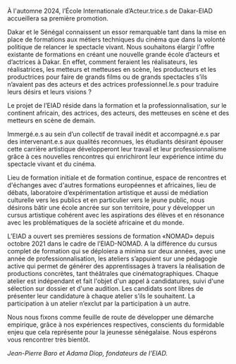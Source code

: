 À l'automne 2024, l’École Internationale d’Acteur.trice.s de Dakar-EIAD accueillera sa première promotion.

Dakar et le Sénégal connaissent un essor remarquable tant dans la mise en place de formations aux métiers techniques du cinéma que dans la volonté politique de relancer le spectacle vivant. Nous souhaitons élargir l'offre existante de formations en créant une nouvelle grande école d’acteurs et d’actrices à Dakar. En effet, comment feraient les réalisateurs, les réalisatrices, les metteurs et metteuses en scène, les producteurs et les productrices pour faire de grands films ou de grands spectacles s’ils n’avaient pas des acteurs et des actrices professionnel.le.s pour traduire leurs désirs et leurs visions ?

Le projet de l’EIAD réside dans la formation et la professionnalisation, sur le continent africain, des actrices, des acteurs, des metteuses en scène et des metteurs en scène de demain.

Immergé.e.s au sein d’un collectif de travail inédit et accompagné.e.s par des intervenant.e.s aux qualités reconnues, les étudiants désirant épouser cette carrière artistique développeront leur travail et leur professionnalisme grâce à ces nouvelles rencontres qui enrichiront leur expérience intime du spectacle vivant et du cinéma.

Lieu de formation initiale et de formation continue, espace de rencontres et d'échanges avec d'autres formations européennes et africaines, lieu de débats, laboratoire d’expérimentation artistique et aussi de médiation culturelle vers les publics et en particulier vers le jeune public, nous désirons bâtir une école ancrée sur son territoire, pour y développer un cursus artistique cohérent avec les aspirations des élèves et en résonance avec les problématiques de la société africaine et du monde.

L’EIAD a ouvert ses premières sessions de formation «NOMAD» depuis octobre 2021 dans le cadre de l’EIAD-NOMAD. A la différence du cursus complet de formation qui se déploiera a minima sur deux années, avec une année de professionnalisation, les ateliers s’appuient sur une pédagogie active qui permet de générer des apprentissages à travers la réalisation de productions concrètes, tant théâtrales que cinématographiques. Chaque atelier est indépendant et fait l'objet d'un appel à candidatures, suivi d'une sélection sur dossier et d'une audition. Les candidats sont libres de présenter leur candidature à chaque atelier s’ils le souhaitent. La participation à un atelier n’exclut par la participation à un autre.

Nous nous fixons comme feuille de route de développer une démarche empirique, grâce à nos expériences respectives, conscients du formidable enjeu que cela représente pour la jeunesse sénégalaise. Nous espérons vous rencontrer très bientôt.

_Jean-Pierre Baro et Adama Diop, fondateurs de l’EIAD._
